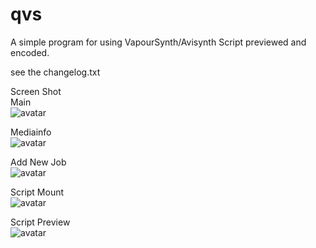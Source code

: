 # qvs
A simple program for using VapourSynth/Avisynth Script previewed and encoded.
  
see the changelog.txt  
  
Screen Shot  
Main  
![avatar](https://i.imgur.com/DqnAjrU.jpg)  

Mediainfo  
![avatar](https://i.imgur.com/Y2Q6KW8.jpg)  

Add New Job  
![avatar](https://i.imgur.com/xZ6Tn9g.jpg)  

Script Mount  
![avatar](https://i.imgur.com/39DlTa1.jpg)  

Script Preview  
![avatar](https://i.imgur.com/6L61536.jpg)  
